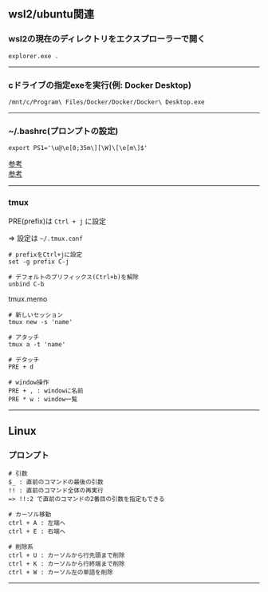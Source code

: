 ## wsl2/ubuntu関連

### wsl2の現在のディレクトリをエクスプローラーで開く
```
explorer.exe .
```
---

### cドライブの指定exeを実行(例: Docker Desktop)
```
/mnt/c/Program\ Files/Docker/Docker/Docker\ Desktop.exe
```
---

### ~/.bashrc(プロンプトの設定)
```
export PS1='\u@\e[0;35m\][\W]\[\e[m\]$'
```
[参考](https://atmarkit.itmedia.co.jp/flinux/rensai/linuxtips/002cngprmpt.html)  
[参考](https://qiita.com/zaburo/items/9194cd9eb841dea897a0)

---

### tmux
PRE(prefix)は `Ctrl + j` に設定

=> 設定は `~/.tmux.conf`
```
# prefixをCtrl+jに設定
set -g prefix C-j

# デフォルトのプリフィックス(Ctrl+b)を解除
unbind C-b

```
tmux.memo
```
# 新しいセッション
tmux new -s 'name'

# アタッチ
tmux a -t 'name'

# デタッチ
PRE + d

# window操作
PRE + , : windowに名前
PRE * w : window一覧

```
---

## Linux

### プロンプト
```
# 引数
$_ : 直前のコマンドの最後の引数
!! : 直前のコマンド全体の再実行
=> !!:2 で直前のコマンドの2番目の引数を指定もできる

# カーソル移動
ctrl + A : 左端へ
ctrl + E : 右端へ

# 削除系
ctrl + U : カーソルから行先頭まで削除
ctrl + K : カーソルから行終端まで削除
ctrl + W : カーソル左の単語を削除

```
---

